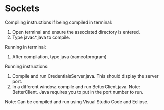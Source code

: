 # Sockets

Compiling instructions if being compiled in terminal:

1)	Open terminal and ensure the associated directory is entered.
2)	Type javac*.java to compile.

Running in terminal:
1)	After compilation, type java (nameofprogram)


Running instructions:

1)	Compile and run CredentialsServer.java. This should display the server port.
2)	In a different window, compile and run BetterClient.java.
Note: BetterClient. Java requires you to put in the port number to run.


Note: Can be compiled and run using Visual Studio Code and Eclipse.
